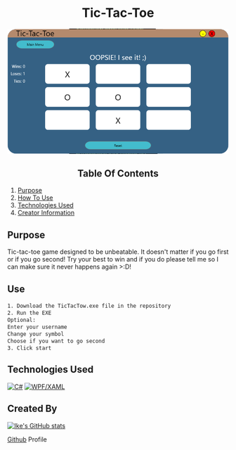 <h1 style="text-align: center">Tic-Tac-Toe</h1>

<img src="./tictactoe.png">
<h2 style="text-align: center">Table Of Contents</h2>

1. [Purpose](#purpose)
1. [How To Use](#use)
1. [Technologies Used](#technologies-used)
1. [Creator Information](#created-by)

## Purpose
Tic-tac-toe game designed to be unbeatable. It doesn't matter if you go first or if you go second! Try your best to win and if you do please tell me so I can make sure it never happens again >:D!

## Use
    1. Download the TicTacTow.exe file in the repository
    2. Run the EXE
    Optional:
    Enter your username
    Change your symbol
    Choose if you want to go second
    3. Click start

## Technologies Used

[![C#](https://img.shields.io/badge/Using-CSharp-7014e8)](https://dotnet.microsoft.com/learn/csharp)
[![WPF/XAML](https://img.shields.io/badge/Using-WPF/XAML-444444)](https://wpftutorial.net/)

## Created By

[![Ike's GitHub stats](https://github-readme-stats.vercel.app/api?username=ikemous&show_icons=true&theme=radical)](https://github.com/anuraghazra/github-readme-stats)</br>

[Github](https://github.com/ikemous) Profile
